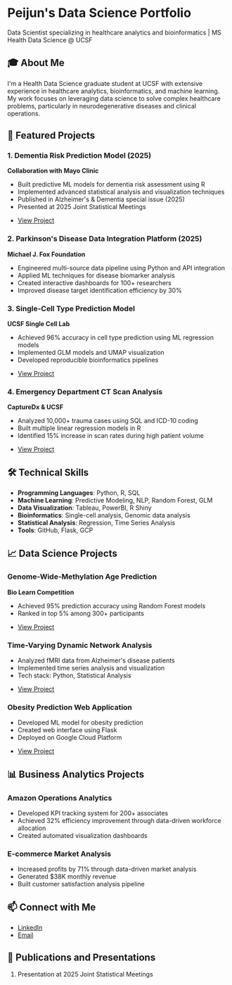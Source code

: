 # Peijun's Data Science Portfolio
Data Scientist specializing in healthcare analytics and bioinformatics | MS Health Data Science @ UCSF

## 🎓 About Me
I'm a Health Data Science graduate student at UCSF with extensive experience in healthcare analytics, bioinformatics, and machine learning. My work focuses on leveraging data science to solve complex healthcare problems, particularly in neurodegenerative diseases and clinical operations.

## 🚀 Featured Projects

### 1. Dementia Risk Prediction Model (2025)
**Collaboration with Mayo Clinic**
- Built predictive ML models for dementia risk assessment using R
- Implemented advanced statistical analysis and visualization techniques
- Published in Alzheimer's & Dementia special issue (2025)
- Presented at 2025 Joint Statistical Meetings
* [View Project](link-to-project)

### 2. Parkinson's Disease Data Integration Platform (2025)
**Michael J. Fox Foundation**
- Engineered multi-source data pipeline using Python and API integration
- Applied ML techniques for disease biomarker analysis
- Created interactive dashboards for 100+ researchers
- Improved disease target identification efficiency by 30%

### 3. Single-Cell Type Prediction Model
**UCSF Single Cell Lab**
- Achieved 96% accuracy in cell type prediction using ML regression models
- Implemented GLM models and UMAP visualization
- Developed reproducible bioinformatics pipelines
* [View Project](https://github.com/petraliu1006/single-cell)

### 4. Emergency Department CT Scan Analysis
**CaptureDx & UCSF**
- Analyzed 10,000+ trauma cases using SQL and ICD-10 coding
- Built multiple linear regression models in R
- Identified 15% increase in scan rates during high patient volume
* [View Project](https://ucsfonline-my.sharepoint.com/:w:/g/personal/peijun_liu_ucsf_edu/ETsYI_ndgdZCgCDEOiCecegByRmmLlV85LWWdMFdBONEIw?e=8iqwmW)


## 🛠️ Technical Skills
- **Programming Languages**: Python, R, SQL
- **Machine Learning**: Predictive Modeling, NLP, Random Forest, GLM
- **Data Visualization**: Tableau, PowerBI, R Shiny
- **Bioinformatics**: Single-cell analysis, Genomic data analysis
- **Statistical Analysis**: Regression, Time Series Analysis
- **Tools**: GitHub, Flask, GCP

## 📈 Data Science Projects

### Genome-Wide-Methylation Age Prediction
**Bio Learn Competition**
- Achieved 95% prediction accuracy using Random Forest models
- Ranked in top 5% among 300+ participants
* [View Project](https://github.com/petraliu1006/Genome-wide-Methylation-age-prediction)

### Time-Varying Dynamic Network Analysis
- Analyzed fMRI data from Alzheimer's disease patients
- Implemented time series analysis and visualization
- Tech stack: Python, Statistical Analysis
* [View Project](https://github.com/petraliu1006/TVDNsub1)

### Obesity Prediction Web Application
- Developed ML model for obesity prediction
- Created web interface using Flask
- Deployed on Google Cloud Platform
* [View Project](https://github.com/petraliu1006/MLObesity)

## 📊 Business Analytics Projects

### Amazon Operations Analytics
- Developed KPI tracking system for 200+ associates
- Achieved 32% efficiency improvement through data-driven workforce allocation
- Created automated visualization dashboards

### E-commerce Market Analysis
- Increased profits by 71% through data-driven market analysis
- Generated $38K monthly revenue
- Built customer satisfaction analysis pipeline

## 📫 Connect with Me
- [LinkedIn](https://www.linkedin.com/in/peijun-l-17547620b/)
- [Email](mailto:peijun.liu@ucsf.edu)

## 📜 Publications and Presentations
1. Presentation at 2025 Joint Statistical Meetings
